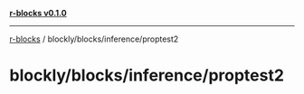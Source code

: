 [**r-blocks v0.1.0**](../../../../README.md)

---

[r-blocks](../../../../modules.md) / blockly/blocks/inference/proptest2

# blockly/blocks/inference/proptest2
